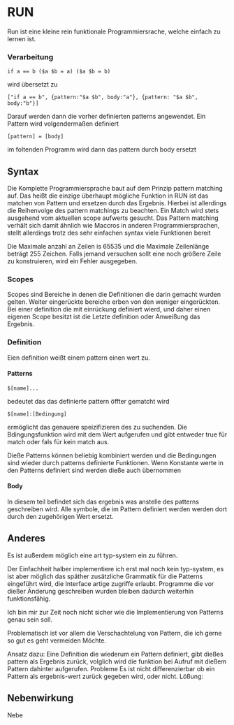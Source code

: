 # RUN

Run ist eine kleine rein funktionale Programmiersrache, welche einfach zu lernen ist. 

### Verarbeitung
    if a == b ($a $b = a) ($a $b = b)
wird übersetzt zu

    ["if a == b", {pattern:"$a $b", body:"a"}, {pattern: "$a $b", body:"b"}]

Darauf werden dann die vorher definierten patterns angewendet.
Ein Pattern wird volgendermaßen definiert
    
    [pattern] = [body]

im foltenden Programm wird dann das pattern durch body ersetzt

## Syntax
Die Komplette Programmiersprache baut auf dem Prinzip pattern matching auf. Das heißt die einzige überhaupt mögliche Funktion in RUN ist das matchen von Pattern und ersetzen durch das Ergebnis. Hierbei ist allerdings die Reihenvolge des pattern matchings zu beachten. Ein Match wird stets ausgehend vom aktuellen scope aufwerts gesucht. Das Pattern matching verhält sich damit ähnlich wie Maccros in anderen Programmiersprachen, stellt allerdings trotz des sehr einfachen syntax viele Funktionen bereit

Die Maximale anzahl an Zeilen is 65535 und die Maximale Zeilenlänge beträgt
255 Zeichen. Falls jemand versuchen sollt eine noch größere Zeile zu konstruieren, wird ein Fehler ausgegeben.

### Scopes

Scopes sind Bereiche in denen die Definitionen die darin gemacht wurden gelten.
Weiter eingerückte bereiche erben von den weniger eingerückten. Bei einer definition die mit einrückung definiert wierd, und daher einen eigenen Scope besitzt ist die Letzte definition oder Anweißung das Ergebnis.

### Definition
Eien definition weißt einem pattern einen wert zu.

#### Patterns

    $[name]...
bedeutet das das definierte pattern öffter gematcht wird

    $[name]:[Bedingung]
ermöglicht das genauere speizifizieren des zu suchenden. Die Bdingungsfunktion wird mit dem Wert aufgerufen und gibt entweder true für match oder fals für kein match aus.

Dieße Patterns können beliebig kombiniert werden und die Bedingungen sind wieder durch patterns definierte Funktionen. Wenn Konstante werte in den Patterns definiert sind werden dieße auch übernommen

#### Body
In diesem teil befindet sich das ergebnis was anstelle des patterns geschreiben wird. Alle symbole, die im Pattern definiert werden werden dort durch den zugehörigen Wert ersetzt.


## Anderes
Es ist außerdem möglich eine art typ-system ein zu führen.


Der Einfachheit halber implementiere ich erst mal noch kein typ-system, es ist aber möglich das späther zusätzliche Grammatik für die Patterns eingeführt wird, die Interface artige zugriffe erlaubt. Programme die vor dießer Änderung geschreiben wurden bleiben dadurch weiterhin funktionsfähig.

Ich bin mir zur Zeit noch nicht sicher wie die Implementierung von Patterns genau sein soll.

Problematisch ist vor allem die Verschachtelung von Pattern, die ich gerne so gut es geht vermeiden Möchte.

Ansatz dazu:
    Eine Definition die wiederum ein Pattern definiert, gibt dießes pattern als Ergebnis zurück, volglich wird die funktion bei Aufruf mit dießem Pattern dahinter aufgerufen.
    Probleme
        Es ist nicht differenzierbar ob ein Pattern als ergebnis-wert zurück gegeben wird, oder nicht.
        Lößung:


## Nebenwirkung

Nebe